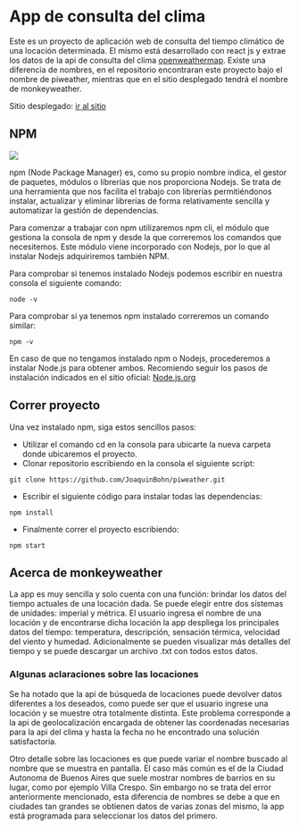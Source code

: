 # App de consulta del clima

Este es un proyecto de aplicación web de consulta del tiempo climático de una locación determinada. El mismo está desarrollado con react js y extrae los datos de la api de consulta del clima [openweathermap](https://openweathermap.org/current).
Existe una diferencia de nombres, en el repositorio encontraran este proyecto bajo el nombre de piweather, mientras que en el sitio desplegado tendrá el nombre de monkeyweather.

Sitio desplegado: [ir al sitio](https://monkeyweather.vercel.app/)

## NPM

![](https://res.cloudinary.com/drdgu83bp/image/upload/v1678719003/Assets/npm_logo_k9cjrx.png)

npm (Node Package Manager) es, como su propio nombre indica, el gestor de paquetes, módulos o librerías que nos proporciona Nodejs. Se trata de una herramienta que nos facilita el trabajo con librerías permitiéndonos instalar, actualizar y eliminar librerías de forma relativamente sencilla y automatizar la gestión de dependencias.

Para comenzar a trabajar con npm utilizaremos npm cli, el módulo que gestiona la consola de npm y desde la que correremos los comandos que necesitemos. Este módulo viene incorporado con Nodejs, por lo que al instalar Nodejs adquiriremos también NPM.

Para comprobar si tenemos instalado Nodejs podemos escribir en nuestra consola el siguiente comando:

```
node -v
```

Para comprobar si ya tenemos npm instalado correremos un comando similar:

```
npm -v
```

En caso de que no tengamos instalado npm o Nodejs, procederemos a instalar Node.js para obtener ambos.
Recomiendo seguir los pasos de instalación indicados en el sitio oficial:
[Node.js.org](https://nodejs.org/en/download/package-manager/#windows-1)

## Correr proyecto

Una vez instalado npm, siga estos sencillos pasos:

- Utilizar el comando cd en la consola para ubicarte la nueva carpeta donde ubicaremos el proyecto.
- Clonar repositorio escribiendo en la consola el siguiente script:

```
git clone https://github.com/JoaquinBohn/piweather.git
```

- Escribir el siguiente código para instalar todas las dependencias:

```
npm install
```

- Finalmente correr el proyecto escribiendo:

```
npm start
```

## Acerca de monkeyweather

La app es muy sencilla y solo cuenta con una función: brindar los datos del tiempo actuales de una locación dada. Se puede elegir entre dos sistemas de unidades: imperial y métrica. El usuario ingresa el nombre de una locación y de encontrarse dicha locación la app despliega los principales datos del tiempo: temperatura, descripción, sensación térmica, velocidad del viento y humedad. Adicionalmente se pueden visualizar más detalles del tiempo y se puede descargar un archivo .txt con todos estos datos.

### Algunas aclaraciones sobre las locaciones

Se ha notado que la api de búsqueda de locaciones puede devolver datos diferentes a los deseados, como puede ser que el usuario ingrese una locación y se muestre otra totalmente distinta. Este problema corresponde a la api de geolocalización encargada de obtener las coordenadas necesarias para la api del clima y hasta la fecha no he encontrado una solución satisfactoria.

Otro detalle sobre las locaciones es que puede variar el nombre buscado al nombre que se muestra en pantalla. El caso más común es el de la Ciudad Autonoma de Buenos Aires que suele mostrar nombres de barrios en su lugar, como por ejemplo Villa Crespo. Sin embargo no se trata del error anteriormente mencionado, esta diferencia de nombres se debe a que en ciudades tan grandes se obtienen datos de varias zonas del mismo, la app está programada para seleccionar los datos del primero.
